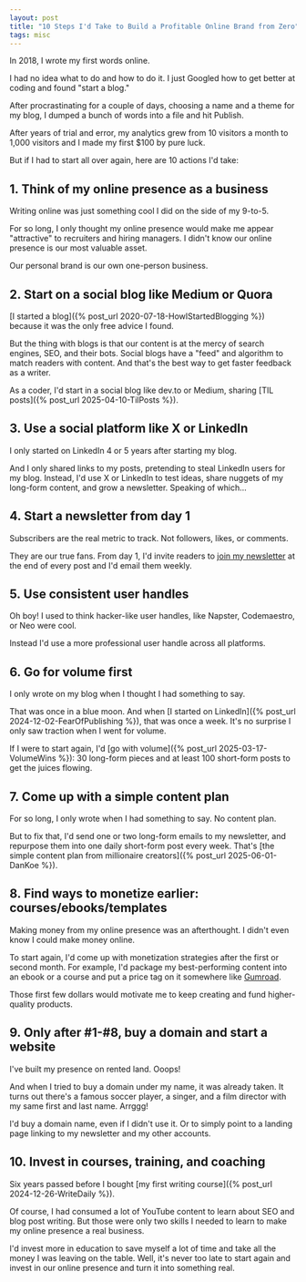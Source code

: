```yaml
---
layout: post
title: "10 Steps I'd Take to Build a Profitable Online Brand from Zero"
tags: misc
---
```


In 2018, I wrote my first words online.

I had no idea what to do and how to do it. I just Googled how to get better at coding and found "start a blog."

After procrastinating for a couple of days, choosing a name and a theme for my blog, I dumped a bunch of words into a file and hit Publish.

After years of trial and error, my analytics grew from 10 visitors a month to 1,000 visitors and I made my first $100 by pure luck.

But if I had to start all over again, here are 10 actions I'd take:

## 1. Think of my online presence as a business

Writing online was just something cool I did on the side of my 9-to-5.

For so long, I only thought my online presence would make me appear "attractive" to recruiters and hiring managers. I didn't know our online presence is our most valuable asset.

Our personal brand is our own one-person business.

## 2. Start on a social blog like Medium or Quora

[I started a blog]({% post_url 2020-07-18-HowIStartedBlogging %}) because it was the only free advice I found.

But the thing with blogs is that our content is at the mercy of search engines, SEO, and their bots. Social blogs have a "feed" and algorithm to match readers with content. And that's the best way to get faster feedback as a writer.

As a coder, I'd start in a social blog like dev.to or Medium, sharing [TIL posts]({% post_url 2025-04-10-TilPosts %}).

## 3. Use a social platform like X or LinkedIn

I only started on LinkedIn 4 or 5 years after starting my blog.

And I only shared links to my posts, pretending to steal LinkedIn users for my blog. Instead, I'd use X or LinkedIn to test ideas, share nuggets of my long-form content, and grow a newsletter. Speaking of which...

## 4. Start a newsletter from day 1

Subscribers are the real metric to track. Not followers, likes, or comments.

They are our true fans. From day 1, I'd invite readers to [join my newsletter](https://fridaylinks.beehiiv.com/subscribe) at the end of every post and I'd email them weekly.

## 5. Use consistent user handles

Oh boy! I used to think hacker-like user handles, like Napster, Codemaestro, or Neo were cool.

Instead I'd use a more professional user handle across all platforms.

## 6. Go for volume first

I only wrote on my blog when I thought I had something to say.

That was once in a blue moon. And when [I started on LinkedIn]({% post_url 2024-12-02-FearOfPublishing %}), that was once a week. It's no surprise I only saw traction when I went for volume.

If I were to start again, I'd [go with volume]({% post_url 2025-03-17-VolumeWins %}): 30 long-form pieces and at least 100 short-form posts to get the juices flowing.

## 7. Come up with a simple content plan

For so long, I only wrote when I had something to say. No content plan.

But to fix that, I'd send one or two long-form emails to my newsletter, and repurpose them into one daily short-form post every week. That's [the simple content plan from millionaire creators]({% post_url 2025-06-01-DanKoe %}).

## 8. Find ways to monetize earlier: courses/ebooks/templates

Making money from my online presence was an afterthought. I didn't even know I could make money online.

To start again, I'd come up with monetization strategies after the first or second month. For example, I'd package my best-performing content into an ebook or a course and put a price tag on it somewhere like [Gumroad](https://imcsarag.gumroad.com/).

Those first few dollars would motivate me to keep creating and fund higher-quality products.

## 9. Only after #1-#8, buy a domain and start a website

I've built my presence on rented land. Ooops!

And when I tried to buy a domain under my name, it was already taken. It turns out there's a famous soccer player, a singer, and a film director with my same first and last name. Arrggg!

I'd buy a domain name, even if I didn't use it. Or to simply point to a landing page linking to my newsletter and my other accounts.

## 10. Invest in courses, training, and coaching

Six years passed before I bought [my first writing course]({% post_url 2024-12-26-WriteDaily %}).

Of course, I had consumed a lot of YouTube content to learn about SEO and blog post writing. But those were only two skills I needed to learn to make my online presence a real business.

I'd invest more in education to save myself a lot of time and take all the money I was leaving on the table. Well, it's never too late to start again and invest in our online presence and turn it into something real.
